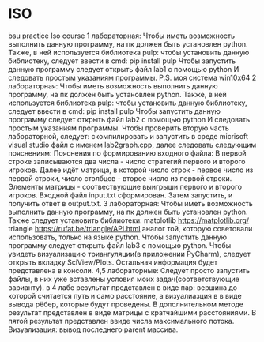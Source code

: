 # ISO
bsu practice Iso course
1 лабораторная:
Чтобы иметь возможность выполнить данную программу, на пк должен быть установлен python.
Также,  в ней используется библиотека pulp:
чтобы установить данную библиотеку, следует ввести в cmd: pip install pulp
Чтобы запустить данную программу следует открыть файл lab1 с помощью python
И следовать простым указаниям программы.
P.S. моя система win10x64
2 лабораторная:
Чтобы иметь возможность выполнить данную программу, на пк должен быть установлен python.
Также,  в ней используется библиотека pulp:
чтобы установить данную библиотеку, следует ввести в cmd: pip install pulp
Чтобы запустить данную программу следует открыть файл lab2 с помощью python
И следовать простым указаниям программы.
Чтобы проверить вторую часть лабораторной, следует: скомпилировать и запустить в среде micrisoft visual studio файл с именем lab2graph.cpp, далее следовать следующим пояснениям:
Пояснения по формированию входного файла: В первой строке записываются два числа - число стратегий первого и второго игроков. Далее идёт матрица, в которой число строк - первое число из первой строки, число столбцов - второе число из первой строки. Элементы матрицы - соотвествующие выигрыши первого и второго игроков. Входной файл input.txt сформирован.
Затем запустить, и получить ответ в output.txt.
3 лабораторная:
Чтобы иметь возможность выполнить данную программу, на пк должен быть установлен python.
Также следует установить библиотеки:
matplotlib https://matplotlib.org/
triangle https://rufat.be/triangle/API.html аналог той, которую советовали использовать, только на языке python.
Чтобы запустить данную программу следует открыть файл lab3 с помощью python.
Чтобы увидеть визуализацию триангуляции(в приложении PyCharm), следует открыть вкладку SciView/Plots.
Остальная информация будет представлена в консоли.
4,5 лабораторные:
Следует просто запустить файлы, в них уже вставлены условия моих задач(соответствующие варианту). в 4 лабе результат представлен в виде пар: вершина до которой считается путь и само расстояние, а визуалиазция в в виде вывода  рёбер, которые будут проведены. В дополнительном методе результат представлен в виде матрицы с кратчайшими расстояниями. В пятой результат представлен ввиде  числа максимального потока. Визуализация: вывод последнего parent массива.
